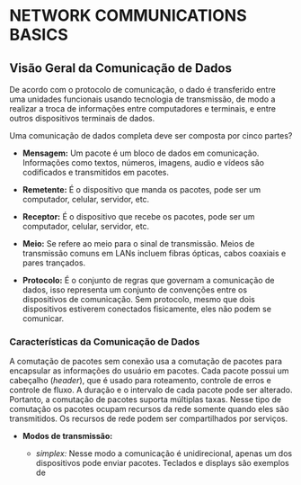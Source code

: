 # NETWORK COMMUNICATIONS BASICS

## **Visão Geral da Comunicação de Dados**

De acordo com o protocolo de comunicação, o dado é transferido entre uma unidades funcionais usando tecnologia de transmissão, de modo a realizar a troca de informações entre computadores e terminais, e entre outros dispositivos terminais de dados.

Uma comunicação de dados completa deve ser composta por cinco partes?

- **Mensagem:** Um pacote é um bloco de dados em comunicação. Informações como textos, números, imagens, audio e vídeos são codificados e transmitidos em pacotes.

- **Remetente:** É o dispositivo que manda os pacotes, pode ser um computador, celular, servidor, etc.

- **Receptor:**  É o dispositivo que recebe os pacotes, pode ser um computador, celular, servidor, etc.

- **Meio:** Se refere ao meio para o sinal de transmissão. Meios de transmissão comuns em LANs incluem fibras ópticas, cabos coaxiais e pares trançados.

- **Protocolo:** É o conjunto de regras que governam a comunicação de dados, isso representa um conjunto de convenções entre os dispositivos de comunicação. Sem protocolo, mesmo que dois dispositivos estiverem conectados fisicamente, eles não podem se comunicar.

### **Características da Comunicação de Dados**

A comutação de pacotes sem conexão usa a comutação de pacotes para encapsular as informações do usuário em pacotes. Cada pacote possui um cabeçalho (_header_), que é
usado para roteamento, controle de erros e controle de fluxo. A duração e o intervalo de cada pacote pode ser alterado. Portanto, a comutação de pacotes suporta múltiplas taxas. Nesse tipo de comutação os pacotes ocupam recursos da rede somente quando eles são transmitidos. Os recursos de rede podem ser compartilhados por serviços.

- **Modos de transmissão:**

	- _simplex:_ Nesse modo a comunicação é unidirecional, apenas um dos dispositivos pode enviar pacotes. Teclados e displays são exemplos de

<!--stackedit_data:
eyJoaXN0b3J5IjpbLTEzOTk2NTM0NTksMTIxNjk0ODE4LC0xMz
gwMDgzMzc2LC0yMDAyNDA3NDgxLC0xODMwNjExMTI4LDQ1OTQw
MDMwMF19
-->